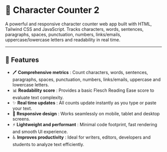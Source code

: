 # 📝 Character Counter 2

A powerful and responsive character counter web app built with HTML, Tailwind CSS and JavaScript. Tracks characters, words, sentences, paragraphs, spaces, punctuation, numbers, links/emails, uppercase/lowercase letters and readability in real time.

---

## 🚀 Features  
- 🖊️ **Comprehensive metrics** : Count characters, words, sentences, paragraphs, spaces, punctuation, numbers, links/emails, uppercase and lowercase letters.  
- 📊 **Readability score** : Provides a basic Flesch Reading Ease score to evaluate text complexity.  
- ✨ **Real time updates** : All counts update instantly as you type or paste your text.  
- 📱 **Responsive design** : Works seamlessly on mobile, tablet and desktop screens.  
- ⚡ **Lightweight and performant** : Minimal code footprint, fast rendering and smooth UI experience.  
- ♿ **Improves productivity** : Ideal for writers, editors, developers and students to analyze text efficiently.  
